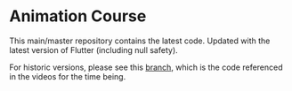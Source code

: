 # Animation Course

This main/master repository contains the latest code. Updated with the latest version of Flutter (including null safety).

For historic versions, please see this [branch](https://github.com/funwithflutter/mastering_animation_course/tree/history/pre-null-safety), which is the code referenced in the videos for the time being.
